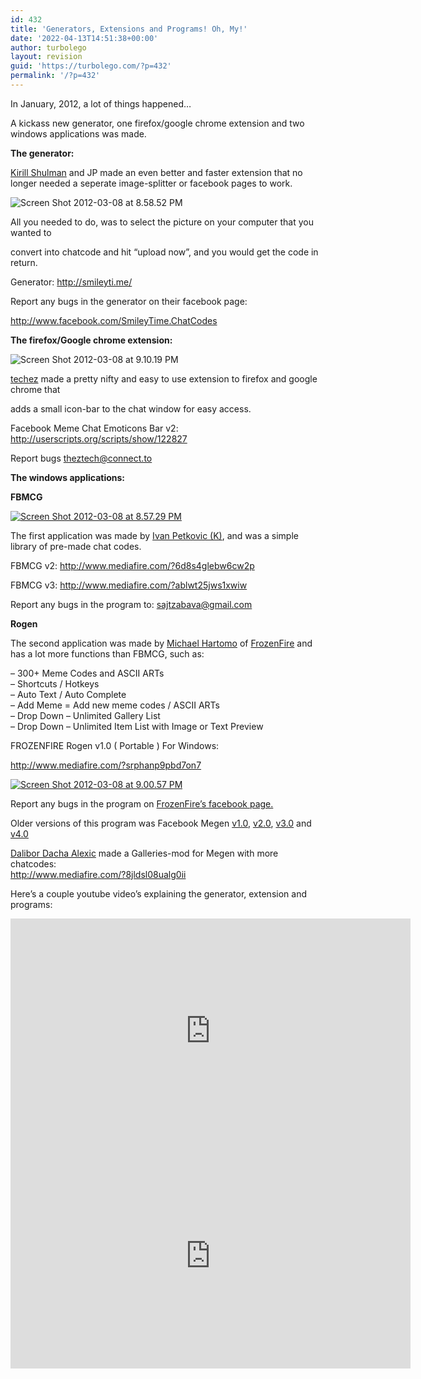 ```yaml
---
id: 432
title: 'Generators, Extensions and Programs! Oh, My!'
date: '2022-04-13T14:51:38+00:00'
author: turbolego
layout: revision
guid: 'https://turbolego.com/?p=432'
permalink: '/?p=432'
---
```


In January, 2012, a lot of things happened…

A kickass new generator, one firefox/google chrome extension and two windows applications was made.

**The generator:**

[Kirill Shulman](http://www.facebook.com/TheShulman) and JP made an even better and faster extension that no longer needed a seperate image-splitter or facebook pages to work.

![](https://turbolego.com/wp-content/uploads/2012/03/Screen-Shot-2012-03-08-at-8.58.52-PM.png "Screen Shot 2012-03-08 at 8.58.52 PM")

All you needed to do, was to select the picture on your computer that you wanted to

convert into chatcode and hit “upload now”, and you would get the code in return.

Generator: <http://smileyti.me/>

Report any bugs in the generator on their facebook page:

<http://www.facebook.com/SmileyTime.ChatCodes>

**The firefox/Google chrome extension:**

![](https://turbolego.com/wp-content/uploads/2012/03/Screen-Shot-2012-03-08-at-9.10.19-PM.png "Screen Shot 2012-03-08 at 9.10.19 PM")

[techez](http://userscripts.org/users/429771) made a pretty nifty and easy to use extension to firefox and google chrome that

adds a small icon-bar to the chat window for easy access.

Facebook Meme Chat Emoticons Bar v2: <http://userscripts.org/scripts/show/122827>

Report bugs <theztech@connect.to>

**The windows applications:**

**FBMCG**

[![](https://turbolego.com/wp-content/uploads/2012/03/Screen-Shot-2012-03-08-at-8.57.29-PM.png "Screen Shot 2012-03-08 at 8.57.29 PM")](http://www.mediafire.com/?ablwt25jws1xwiw)

The first application was made by [Ivan Petkovic (K)](http://www.facebook.com/lolz.brate), and was a simple library of pre-made chat codes.

FBMCG v2: <http://www.mediafire.com/?6d8s4glebw6cw2p>

FBMCG v3: <http://www.mediafire.com/?ablwt25jws1xwiw>

Report any bugs in the program to: <sajtzabava@gmail.com>

**Rogen**

The second application was made by [Michael Hartomo](http://www.facebook.com/ostrichegret) of [FrozenFire](http://www.facebook.com/FROZENFIRE.US) and has a lot more functions than FBMCG, such as:

– 300+ Meme Codes and ASCII ARTs  
– Shortcuts / Hotkeys  
– Auto Text / Auto Complete  
– Add Meme = Add new meme codes / ASCII ARTs  
– Drop Down – Unlimited Gallery List  
– Drop Down – Unlimited Item List with Image or Text Preview

FROZENFIRE Rogen v1.0 ( Portable ) For Windows:

<http://www.mediafire.com/?srphanp9pbd7on7>

[![](https://turbolego.com/wp-content/uploads/2012/03/Screen-Shot-2012-03-08-at-9.00.57-PM-225x300.png "Screen Shot 2012-03-08 at 9.00.57 PM")](http://www.mediafire.com/?srphanp9pbd7on7)

Report any bugs in the program on [FrozenFire’s facebook page.](http://www.facebook.com/FROZENFIRE.US)

Older versions of this program was Facebook Megen [v1.0](http://www.mediafire.com/?1xyconjs1qygmqq), [v2.0](http://www.mediafire.com/?r25akyt7yj6atx2), [v3.0](http://www.mediafire.com/?99h2bmwlk7a9e15) and [v4.0](http://www.mediafire.com/?1f83xr48dajc3n1)

[Dalibor Dacha Alexic](http://www.facebook.com/dacha.alexic) made a Galleries-mod for Megen with more chatcodes:  
<http://www.mediafire.com/?8jldsl08ualg0ii>

Here’s a couple youtube video’s explaining the generator, extension and programs:

<iframe allow="accelerometer; autoplay; clipboard-write; encrypted-media; gyroscope; picture-in-picture; web-share" allowfullscreen="" frameborder="0" height="360" loading="lazy" referrerpolicy="strict-origin-when-cross-origin" src="https://www.youtube.com/embed/bRXhMvkV1mo?start=3&feature=oembed" title="How to make facebook chat smileys + program + extension" width="640"></iframe>

<iframe allow="accelerometer; autoplay; clipboard-write; encrypted-media; gyroscope; picture-in-picture; web-share" allowfullscreen="" frameborder="0" height="360" loading="lazy" referrerpolicy="strict-origin-when-cross-origin" src="https://www.youtube.com/embed/KMyvneeJXys?start=3&feature=oembed" title="Facebook smiley generator hijacked, 2 win-apps, 1 extension!" width="640"></iframe>